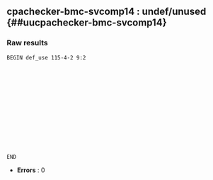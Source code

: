 ## cpachecker-bmc-svcomp14 : undef/unused {##uucpachecker-bmc-svcomp14}
### Raw results


~~~
BEGIN def_use 115-4-2 9:2















END
~~~

* **Errors** : 0

